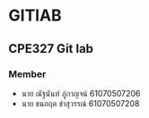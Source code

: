 # GITlAB
## CPE327 Git lab
### Member
- นาย ณัฐนันท์ ภู่กาญจน์ 61070507206 
- นาย ธนกฤต ขําสุวรรณ์ 61070507208
